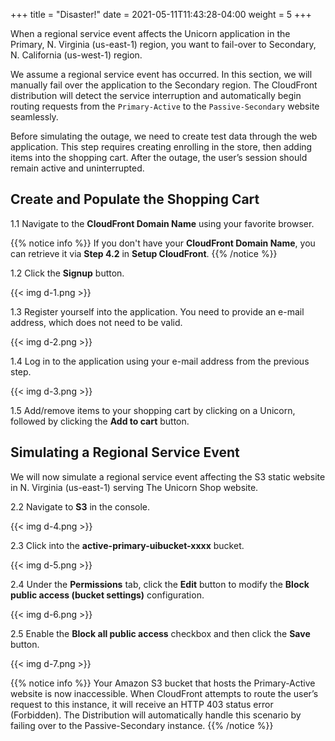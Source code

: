 +++
title = "Disaster!"
date =  2021-05-11T11:43:28-04:00
weight = 5
+++

When a regional service event affects the Unicorn application in the Primary, N. Virginia (us-east-1) region, you want to fail-over to Secondary, N. California (us-west-1) region.

We assume a regional service event has occurred. In this section, we will manually fail over the application to the Secondary region.  The CloudFront distribution will detect the service interruption and automatically begin routing requests from the `Primary-Active` to the `Passive-Secondary` website seamlessly.

Before simulating the outage, we need to create test data through the web application. This step requires creating enrolling in the store, then adding items into the shopping cart.  After the outage, the user’s session should remain active and uninterrupted.

## Create and Populate the Shopping Cart

1.1 Navigate to the **CloudFront Domain Name** using your favorite browser.

{{% notice info %}}
If you don't have your **CloudFront Domain Name**, you can retrieve it via **Step 4.2** in **Setup CloudFront**.
{{% /notice %}}

1.2 Click the **Signup** button.

{{< img d-1.png >}}

1.3 Register yourself into the application. You need to provide an e-mail address, which does not need to be valid.

{{< img d-2.png >}}

1.4 Log in to the application using your e-mail address from the previous step.

{{< img d-3.png >}}

1.5 Add/remove items to your shopping cart by clicking on a Unicorn, followed by clicking the **Add to cart** button.

## Simulating a Regional Service Event

We will now simulate a regional service event affecting the S3 static website in N. Virginia (us-east-1) serving The Unicorn Shop website.

2.2  Navigate to **S3** in the console.

{{< img d-4.png >}}

2.3 Click into the **active-primary-uibucket-xxxx** bucket.

{{< img d-5.png >}}

2.4 Under the **Permissions** tab, click the **Edit** button to modify the **Block public access (bucket settings)** configuration.

{{< img d-6.png >}}

2.5 Enable the **Block all public access** checkbox and then click the **Save** button.

{{< img d-7.png >}}

{{% notice info %}}
Your Amazon S3 bucket that hosts the Primary-Active website is now inaccessible.  When CloudFront attempts to route the user’s request to this instance, it will receive an HTTP 403 status error (Forbidden).  The Distribution will automatically handle this scenario by failing over to the Passive-Secondary instance.
{{% /notice %}}
